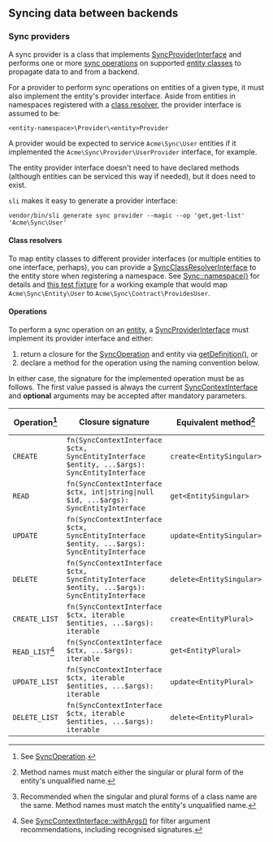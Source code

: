 ## Syncing data between backends

### Sync providers

A sync provider is a class that implements [SyncProviderInterface][] and
performs one or more [sync operations][SyncOperation] on supported [entity
classes][SyncEntityInterface] to propagate data to and from a backend.

For a provider to perform sync operations on entities of a given type, it must
also implement the entity's provider interface. Aside from entities in
namespaces registered with a [class resolver][SyncClassResolverInterface], the
provider interface is assumed to be:

```
<entity-namespace>\Provider\<entity>Provider
```

A provider would be expected to service `Acme\Sync\User` entities if it
implemented the `Acme\Sync\Provider\UserProvider` interface, for example.

The entity provider interface doesn't need to have declared methods (although
entities can be serviced this way if needed), but it does need to exist.

`sli` makes it easy to generate a provider interface:

```shell
vendor/bin/sli generate sync provider --magic --op 'get,get-list' 'Acme\Sync\User'
```

#### Class resolvers

To map entity classes to different provider interfaces (or multiple entities to
one interface, perhaps), you can provide a [SyncClassResolverInterface][] to the
entity store when registering a namespace. See [Sync::namespace()][namespace]
for details and [this test fixture][SyncClassResolver.php] for a working example
that would map `Acme\Sync\Entity\User` to `Acme\Sync\Contract\ProvidesUser`.

#### Operations

To perform a sync operation on an [entity][SyncEntityInterface], a
[SyncProviderInterface][] must implement its provider interface and either:

1. return a closure for the [SyncOperation][] and entity via
   [getDefinition()][getDefinition], or
2. declare a method for the operation using the naming convention below.

In either case, the signature for the implemented operation must be as follows.
The first value passed is always the current [SyncContextInterface] and
**optional** arguments may be accepted after mandatory parameters.

| Operation[^op]  | Closure signature                                                                           | Equivalent method[^1]    | Alternative method[^2] |
| --------------- | ------------------------------------------------------------------------------------------- | ------------------------ | ---------------------- |
| `CREATE`        | `fn(SyncContextInterface $ctx, SyncEntityInterface $entity, ...$args): SyncEntityInterface` | `create<EntitySingular>` | `create_<Entity>`      |
| `READ`          | `fn(SyncContextInterface $ctx, int\|string\|null $id, ...$args): SyncEntityInterface`       | `get<EntitySingular>`    | `get_<Entity>`         |
| `UPDATE`        | `fn(SyncContextInterface $ctx, SyncEntityInterface $entity, ...$args): SyncEntityInterface` | `update<EntitySingular>` | `update_<Entity>`      |
| `DELETE`        | `fn(SyncContextInterface $ctx, SyncEntityInterface $entity, ...$args): SyncEntityInterface` | `delete<EntitySingular>` | `delete_<Entity>`      |
| `CREATE_LIST`   | `fn(SyncContextInterface $ctx, iterable $entities, ...$args): iterable`                     | `create<EntityPlural>`   | `createList_<Entity>`  |
| `READ_LIST`[^3] | `fn(SyncContextInterface $ctx, ...$args): iterable`                                         | `get<EntityPlural>`      | `getList_<Entity>`     |
| `UPDATE_LIST`   | `fn(SyncContextInterface $ctx, iterable $entities, ...$args): iterable`                     | `update<EntityPlural>`   | `updateList_<Entity>`  |
| `DELETE_LIST`   | `fn(SyncContextInterface $ctx, iterable $entities, ...$args): iterable`                     | `delete<EntityPlural>`   | `deleteList_<Entity>`  |

[^op]: See [SyncOperation].
[^1]:
    Method names must match either the singular or plural form of the entity's
    unqualified name.

[^2]:
    Recommended when the singular and plural forms of a class name are the same.
    Method names must match the entity's unqualified name.

[^3]:
    See [SyncContextInterface::withArgs()][withArgs] for filter argument
    recommendations, including recognised signatures.

[getDefinition]:
  https://salient-labs.github.io/toolkit/Salient.Sync.Contract.SyncProviderInterface.html#_getDefinition
[SyncContextInterface]:
  https://salient-labs.github.io/toolkit/Salient.Sync.Contract.SyncContextInterface.html
[SyncEntityInterface]:
  https://salient-labs.github.io/toolkit/Salient.Sync.Contract.SyncEntityInterface.html
[SyncProviderInterface]:
  https://salient-labs.github.io/toolkit/Salient.Sync.Contract.SyncProviderInterface.html
[SyncClassResolverInterface]:
  https://salient-labs.github.io/toolkit/Salient.Sync.Contract.SyncClassResolverInterface.html
[SyncOperation]:
  https://salient-labs.github.io/toolkit/Salient.Sync.Catalog.SyncOperation.html
[withArgs]:
  https://salient-labs.github.io/toolkit/Salient.Sync.Contract.SyncContextInterface.html#_withArgs
[namespace]:
  https://salient-labs.github.io/toolkit/Salient.Sync.SyncStore.html#_namespace
[SyncClassResolver.php]: ../tests/fixtures/Toolkit/Sync/SyncClassResolver.php
